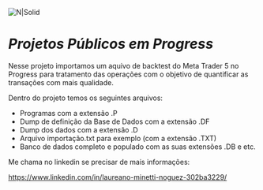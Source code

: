 ![N|Solid](https://software.com.br/images/product/3065/19155progress-openedge.large.png)

# _Projetos Públicos em Progress_

Nesse projeto importamos um aquivo de backtest do Meta Trader 5 no Progress para tratamento das operações com o objetivo de quantificar as transações com mais qualidade.

Dentro do projeto temos os seguintes arquivos:

- Programas com a extensão .P
- Dump de definição da Base de Dados com a extensão .DF
- Dump dos dados com a extensão .D
- Arquivo importação.txt para exemplo (com a extensão .TXT)
- Banco de dados completo e populado com as suas extensões .DB e etc.

Me chama no linkedin se precisar de mais informações:

https://www.linkedin.com/in/laureano-minetti-noguez-302ba3229/



